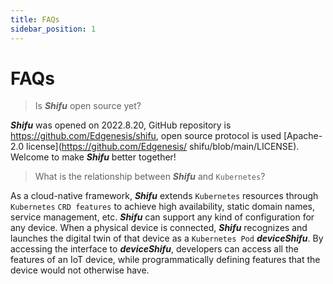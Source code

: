 ```yaml
---
title: FAQs
sidebar_position: 1
---
```


# FAQs

> Is ***Shifu*** open source yet?

***Shifu*** was opened on 2022.8.20, GitHub repository is <https://github.com/Edgenesis/shifu>, open source protocol is used [Apache-2.0 license](https://github.com/Edgenesis/ shifu/blob/main/LICENSE). Welcome to make ***Shifu*** better together!

> What is the relationship between ***Shifu*** and `Kubernetes`?

As a cloud-native framework, ***Shifu*** extends `Kubernetes` resources through `Kubernetes` `CRD features` to achieve high availability, static domain names, service management, etc. ***Shifu*** can support any kind of configuration for any device. When a physical device is connected, ***Shifu*** recognizes and launches the digital twin of that device as a `Kubernetes Pod` ***deviceShifu***. By accessing the interface to ***deviceShifu***, developers can access all the features of an IoT device, while programmatically defining features that the device would not otherwise have.
